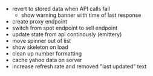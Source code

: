 * revert to stored data when API calls fail
  * show warning banner with time of last response
* create proxy endpoint
* switch from spot endpoint to sell endpoint
* update state from api continously (emittery)
* move spinner out of list
* show skeleton on load
* clean up number formatting
* cache yahoo data on server
* increase refresh rate and removed "last updated" text
